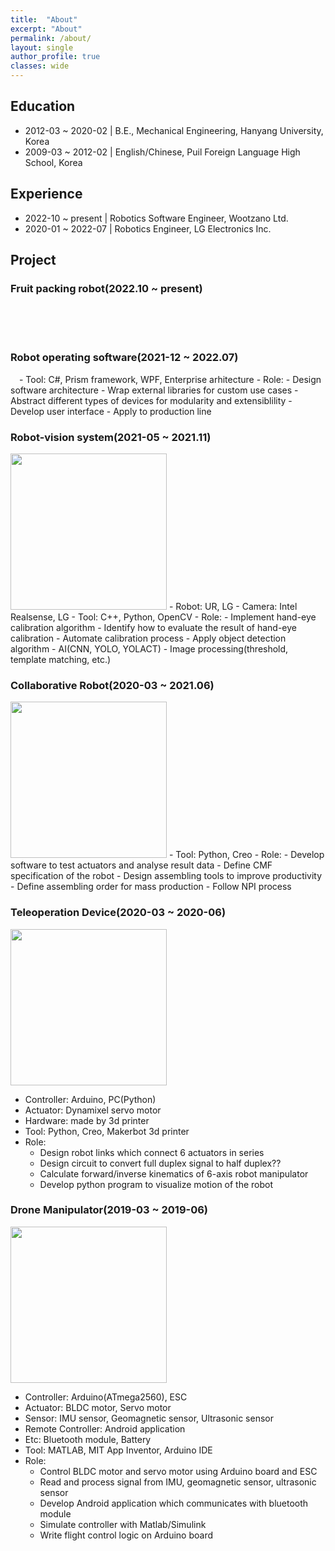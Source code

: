 ```yaml
---
title:  "About"
excerpt: "About"
permalink: /about/
layout: single
author_profile: true
classes: wide
---
```


## Education

- 2012-03 ~ 2020-02 \| B.E., Mechanical Engineering, Hanyang University, Korea
- 2009-03 ~ 2012-02 \| English/Chinese, Puil Foreign Language High School, Korea

## Experience

- 2022-10 ~ present \| Robotics Software Engineer, Wootzano Ltd.
- 2020-01 ~ 2022-07 \| Robotics Engineer, LG Electronics Inc.

## Project

### Fruit packing robot(2022.10 ~ present)
<br>
<br>
<br>

### Robot operating software(2021-12 ~ 2022.07)

<img src="{{ site.url }}{{ site.baseurl }}/assets/images/robotoperatingsoftware.png" alt="" height="10">
- Tool: C#, Prism framework, WPF, Enterprise arhitecture
- Role:
  - Design software architecture
  - Wrap external libraries for custom use cases
  - Abstract different types of devices for modularity and extensiblility
  - Develop user interface
  - Apply to production line

### Robot-vision system(2021-05 ~ 2021.11)

<img src="{{ site.url }}{{ site.baseurl }}/assets/images/robot_visionsystem.png" alt="" height="250">
- Robot: UR, LG
- Camera: Intel Realsense, LG
- Tool: C++, Python, OpenCV
- Role:
  - Implement hand-eye calibration algorithm
  - Identify how to evaluate the result of hand-eye calibration
  - Automate calibration process
  - Apply object detection algorithm
    - AI(CNN, YOLO, YOLACT)
    - Image processing(threshold, template matching, etc.)

### Collaborative Robot(2020-03 ~ 2021.06)

<img src="{{ site.url }}{{ site.baseurl }}/assets/images/lgcloirobot.png" alt="" height="250">
- Tool: Python, Creo
- Role:
  - Develop software to test actuators and analyse result data
  - Define CMF specification of the robot
  - Design assembling tools to improve productivity
  - Define assembling order for mass production
  - Follow NPI process

### Teleoperation Device(2020-03 ~ 2020-06)

<img src="{{ site.url }}{{ site.baseurl }}/assets/images/teleoperation.png" alt="" height="250">

- Controller: Arduino, PC(Python)
- Actuator: Dynamixel servo motor
- Hardware: made by 3d printer
- Tool: Python, Creo, Makerbot 3d printer
- Role:
  - Design robot links which connect 6 actuators in series
  - Design circuit to convert full duplex signal to half duplex??
  - Calculate forward/inverse kinematics of 6-axis robot manipulator
  - Develop python program to visualize motion of the robot

### Drone Manipulator(2019-03 ~ 2019-06)

<img src="{{ site.url }}{{ site.baseurl }}/assets/images/droneManipulator.jpg" alt="" height="250">

- Controller: Arduino(ATmega2560), ESC
- Actuator: BLDC motor, Servo motor
- Sensor: IMU sensor, Geomagnetic sensor, Ultrasonic sensor
- Remote Controller: Android application
- Etc: Bluetooth module, Battery
- Tool: MATLAB, MIT App Inventor, Arduino IDE
- Role:
  - Control BLDC motor and servo motor using Arduino board and ESC
  - Read and process signal from IMU, geomagnetic sensor, ultrasonic sensor
  - Develop Android application which communicates with bluetooth module
  - Simulate controller with Matlab/Simulink
  - Write flight control logic on Arduino board